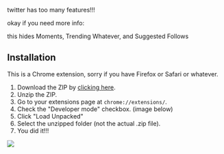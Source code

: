 twitter has too many features!!!





okay if you need more info:

this hides Moments, Trending Whatever, and Suggested Follows

## Installation

This is a Chrome extension, sorry if you have Firefox or Safari or whatever.

1. Download the ZIP by [clicking
   here](https://github.com/morgane/declutter-twitter/archive/master.zip).
1. Unzip the ZIP.
1. Go to your extensions page at `chrome://extensions/`.
1. Check the "Developer mode" checkbox. (image below)
1. Click "Load Unpacked"
1. Select the unzipped folder (not the actual .zip file).
1. You did it!!!

![](https://user-images.githubusercontent.com/257678/37552602-e26f4080-2975-11e8-9e0f-ff45302e00a8.png)
